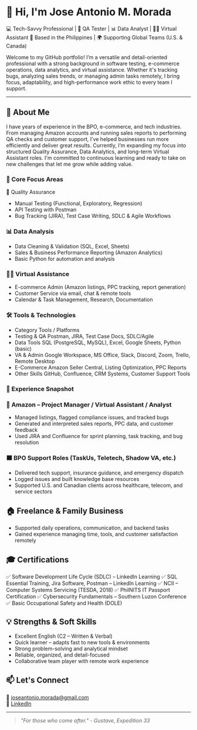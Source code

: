 # 👋 Hi, I'm Jose Antonio M. Morada

💻 Tech-Savvy Professional | 🧪 QA Tester | 📊 Data Analyst | 🧑‍💼 Virtual Assistant
📍 Based in the Philippines | 🌍 Supporting Global Teams (U.S. & Canada)

Welcome to my GitHub portfolio! I’m a versatile and detail-oriented professional with a strong background in software testing, e-commerce operations, data analytics, and virtual assistance. Whether it's tracking bugs, analyzing sales trends, or managing admin tasks remotely, I bring focus, adaptability, and high-performance work ethic to every team I support.

---

## 🚀 About Me

I have years of experience in the BPO, e-commerce, and tech industries. From managing Amazon accounts and running sales reports to performing QA checks and customer support, I’ve helped businesses run more efficiently and deliver great results.
Currently, I’m expanding my focus into structured Quality Assurance, Data Analytics, and long-term Virtual Assistant roles. I'm committed to continuous learning and ready to take on new challenges that let me grow while adding value.

### 🔎 Core Focus Areas
🧪 Quality Assurance
- Manual Testing (Functional, Exploratory, Regression)
- API Testing with Postman
- Bug Tracking (JIRA), Test Case Writing, SDLC & Agile Workflows

### 📊 Data Analysis
- Data Cleaning & Validation (SQL, Excel, Sheets)
- Sales & Business Performance Reporting (Amazon Analytics)
- Basic Python for automation and analysis

### 🧑‍💼 Virtual Assistance
- E-commerce Admin (Amazon listings, PPC tracking, report generation)
- Customer Service via email, chat & remote tools
- Calendar & Task Management, Research, Documentation

### 🛠️ Tools & Technologies
- Category	Tools / Platforms
- Testing & QA	Postman, JIRA, Test Case Docs, SDLC/Agile
- Data Tools	SQL (PostgreSQL, MySQL), Excel, Google Sheets, Python (basic)
- VA & Admin	Google Workspace, MS Office, Slack, Discord, Zoom, Trello, Remote Desktop
- E-Commerce	Amazon Seller Central, Listing Optimization, PPC Reports
- Other Skills	GitHub, Confluence, CRM Systems, Customer Support Tools

### 💼 Experience Snapshot
### 🔷 Amazon – Project Manager / Virtual Assistant / Analyst
- Managed listings, flagged compliance issues, and tracked bugs
- Generated and interpreted sales reports, PPC data, and customer feedback
- Used JIRA and Confluence for sprint planning, task tracking, and bug resolution

### 🟧 BPO Support Roles (TaskUs, Teletech, Shadow VA, etc.)
- Delivered tech support, insurance guidance, and emergency dispatch
- Logged issues and built knowledge base resources
- Supported U.S. and Canadian clients across healthcare, telecom, and service sectors

## 🏠 Freelance & Family Business
- Supported daily operations, communication, and backend tasks
- Gained experience managing time, tools, and customer satisfaction remotely

## 🎓 Certifications
 ✅ Software Development Life Cycle (SDLC) – LinkedIn Learning
 ✅ SQL Essential Training, Jira Software, Postman – LinkedIn Learning
 ✅ NCII – Computer Systems Servicing (TESDA, 2018)
 ✅ PhilNITS IT Passport Certification
 ✅ Cybersecurity Fundamentals – Southern Luzon Conference
 ✅ Basic Occupational Safety and Health (DOLE)

## 💡 Strengths & Soft Skills
- Excellent English (C2 – Written & Verbal)
- Quick learner – adapts fast to new tools & environments
- Strong problem-solving and analytical mindset
- Reliable, organized, and detail-focused
- Collaborative team player with remote work experience

## 📫 Let's Connect

📧 [joseantonio.morada@gmail.com](mailto:joseantonio.morada@gmail.com)  
💼 [LinkedIn](https://www.linkedin.com/in/jose-antonio-morada-036bb9199/)

---

> *"For those who come after." - Gustave, Expedition 33*
